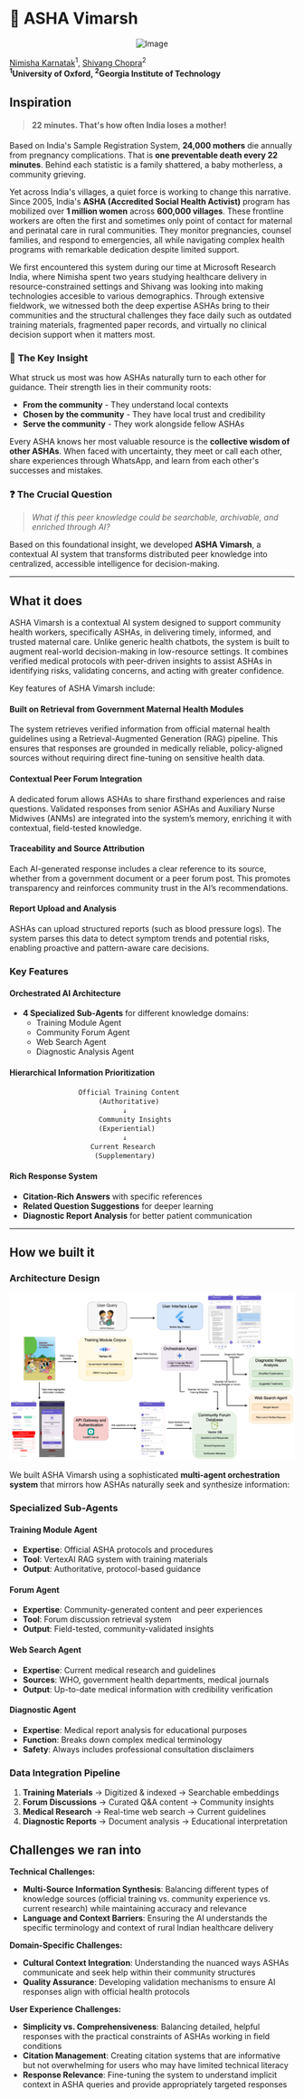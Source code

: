 # 🏥 ASHA Vimarsh

<p align="center">
    <img src="https://i.imgur.com/waxVImv.png" alt="Image">
</p>

[Nimisha Karnatak](https://www.nimishakarnatak.com/)<sup>1</sup>, [Shivang Chopra](https://shivangchopra11.github.io/)<sup>2</sup>  <br>
**<sup>1</sup>University of Oxford, <sup>2</sup>Georgia Institute of Technology**

## Inspiration

> #### **22 minutes. That's how often India loses a mother!**

Based on India's Sample Registration System, **24,000 mothers** die annually from pregnancy complications. That is **one preventable death every 22 minutes**. Behind each statistic is a family shattered, a baby motherless, a community grieving.

Yet across India's villages, a quiet force is working to change this narrative. Since 2005, India's **ASHA (Accredited Social Health Activist)** program has mobilized over **1 million women** across **600,000 villages**. These frontline workers are often the first and sometimes only point of contact for maternal and perinatal care in rural communities. They monitor pregnancies, counsel families, and respond to emergencies, all while navigating complex health programs with remarkable dedication despite limited support.

We first encountered this system during our time at Microsoft Research India, where Nimisha spent two years studying healthcare delivery in resource-constrained settings and Shivang was looking into making technologies accesible to various demographics. Through extensive fieldwork, we witnessed both the deep expertise ASHAs bring to their communities and the structural challenges they face daily such as outdated training materials, fragmented paper records, and virtually no clinical decision support when it matters most.

### 🤝 **The Key Insight**
What struck us most was how ASHAs naturally turn to each other for guidance. Their strength lies in their community roots:

- **From the community** - They understand local contexts
- **Chosen by the community** - They have local trust and credibility
- **Serve the community** - They work alongside fellow ASHAs

Every ASHA knows her most valuable resource is the **collective wisdom of other ASHAs**. When faced with uncertainty, they meet or call each other, share experiences through WhatsApp, and learn from each other's successes and mistakes.

### ❓ **The Crucial Question**
> *What if this peer knowledge could be searchable, archivable, and enriched through AI?*

Based on this foundational insight, we developed **ASHA Vimarsh**, a contextual AI system that transforms distributed peer knowledge into centralized, accessible intelligence for decision-making.

---

## What it does
ASHA Vimarsh is a contextual AI system designed to support community health workers, specifically ASHAs, in delivering timely, informed, and trusted maternal care.
Unlike generic health chatbots, the system is built to augment real-world decision-making in low-resource settings. It combines verified medical protocols with peer-driven insights to assist ASHAs in identifying risks, validating concerns, and acting with greater confidence.

Key features of ASHA Vimarsh include:

#### Built on Retrieval from Government Maternal Health Modules
The system retrieves verified information from official maternal health guidelines using a Retrieval-Augmented Generation (RAG) pipeline. This ensures that responses are grounded in medically reliable, policy-aligned sources without requiring direct fine-tuning on sensitive health data.

#### Contextual Peer Forum Integration
A dedicated forum allows ASHAs to share firsthand experiences and raise questions. Validated responses from senior ASHAs and Auxiliary Nurse Midwives (ANMs) are integrated into the system’s memory, enriching it with contextual, field-tested knowledge.

#### Traceability and Source Attribution
Each AI-generated response includes a clear reference to its source, whether from a government document or a peer forum post. This promotes transparency and reinforces community trust in the AI’s recommendations.

#### Report Upload and Analysis
ASHAs can upload structured reports (such as blood pressure logs). The system parses this data to detect symptom trends and potential risks, enabling proactive and pattern-aware care decisions.


###  **Key Features**

####  **Orchestrated AI Architecture**
- **4 Specialized Sub-Agents** for different knowledge domains:
  - Training Module Agent
  - Community Forum Agent  
  - Web Search Agent
  - Diagnostic Analysis Agent

####  **Hierarchical Information Prioritization**
```
                 Official Training Content
                      (Authoritative)
                            ↓
                      Community Insights
                      (Experiential)
                            ↓
                    Current Research
                     (Supplementary)
```

#### **Rich Response System**
- **Citation-Rich Answers** with specific references
- **Related Question Suggestions** for deeper learning
- **Diagnostic Report Analysis** for better patient communication

---

##  How we built it

###  **Architecture Design**

![Alt text](https://github.com/nimishakarnatak/ASHAVimarsh/blob/main/ASHA%20Vimarsh%20System.png)

We built ASHA Vimarsh using a sophisticated **multi-agent orchestration system** that mirrors how ASHAs naturally seek and synthesize information:

### **Specialized Sub-Agents**

#### **Training Module Agent** 
- **Expertise**: Official ASHA protocols and procedures
- **Tool**: VertexAI RAG system with training materials
- **Output**: Authoritative, protocol-based guidance

#### **Forum Agent**   
- **Expertise**: Community-generated content and peer experiences
- **Tool**: Forum discussion retrieval system
- **Output**: Field-tested, community-validated insights

#### **Web Search Agent** 
- **Expertise**: Current medical research and guidelines
- **Sources**: WHO, government health departments, medical journals
- **Output**: Up-to-date medical information with credibility verification

#### **Diagnostic Agent** 
- **Expertise**: Medical report analysis for educational purposes
- **Function**: Breaks down complex medical terminology
- **Safety**: Always includes professional consultation disclaimers


###  **Data Integration Pipeline**
1. **Training Materials** → Digitized & indexed → Searchable embeddings
2. **Forum Discussions** → Curated Q&A content → Community insights
3. **Medical Research** → Real-time web search → Current guidelines
4. **Diagnostic Reports** → Document analysis → Educational interpretation

## Challenges we ran into

**Technical Challenges:**
- **Multi-Source Information Synthesis**: Balancing different types of knowledge sources (official training vs. community experience vs. current research) while maintaining accuracy and relevance
- **Language and Context Barriers**: Ensuring the AI understands the specific terminology and context of rural Indian healthcare delivery

**Domain-Specific Challenges:**
- **Cultural Context Integration**: Understanding the nuanced ways ASHAs communicate and seek help within their community structures
- **Quality Assurance**: Developing validation mechanisms to ensure AI responses align with official health protocols

**User Experience Challenges:**
- **Simplicity vs. Comprehensiveness**: Balancing detailed, helpful responses with the practical constraints of ASHAs working in field conditions
- **Citation Management**: Creating citation systems that are informative but not overwhelming for users who may have limited technical literacy
- **Response Relevance**: Fine-tuning the system to understand implicit context in ASHA queries and provide appropriately targeted responses
